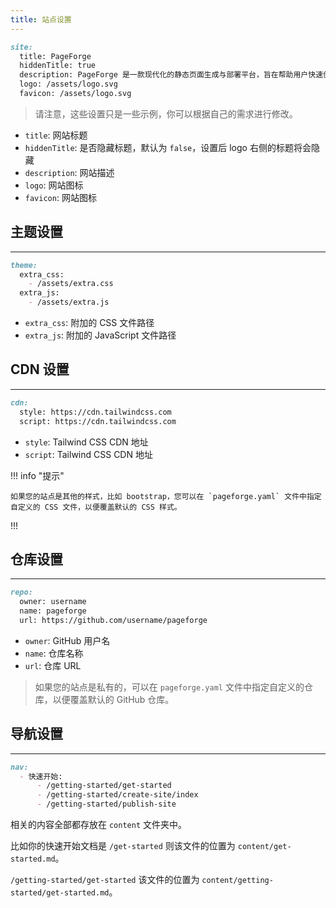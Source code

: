 ```yaml
---
title: 站点设置
---
```


```markdown
site:
  title: PageForge
  hiddenTitle: true
  description: PageForge 是一款现代化的静态页面生成与部署平台，旨在帮助用户快速创建精美的静态网站，并一键部署到 GitHub Pages。 无论是个人博客、项目文档还是企业官网，PageForge 都能让你轻松实现高效构建、智能部署和即时上线。
  logo: /assets/logo.svg
  favicon: /assets/logo.svg
```

> 请注意，这些设置只是一些示例，你可以根据自己的需求进行修改。

- `title`: 网站标题
- `hiddenTitle`: 是否隐藏标题，默认为 `false`，设置后 logo 右侧的标题将会隐藏
- `description`: 网站描述
- `logo`: 网站图标
- `favicon`: 网站图标

## 主题设置

---

```markdown
theme:
  extra_css:
    - /assets/extra.css
  extra_js:
    - /assets/extra.js
```

- `extra_css`: 附加的 CSS 文件路径
- `extra_js`: 附加的 JavaScript 文件路径

## CDN 设置

---

```markdown
cdn:
  style: https://cdn.tailwindcss.com
  script: https://cdn.tailwindcss.com
```

- `style`: Tailwind CSS CDN 地址
- `script`: Tailwind CSS CDN 地址

!!! info "提示"

    如果您的站点是其他的样式，比如 bootstrap，您可以在 `pageforge.yaml` 文件中指定自定义的 CSS 文件，以便覆盖默认的 CSS 样式。

!!!

## 仓库设置

---

```markdown
repo:
  owner: username
  name: pageforge
  url: https://github.com/username/pageforge
```

- `owner`: GitHub 用户名
- `name`: 仓库名称
- `url`: 仓库 URL

> 如果您的站点是私有的，可以在 `pageforge.yaml` 文件中指定自定义的仓库，以便覆盖默认的 GitHub 仓库。 

## 导航设置

---

```markdown
nav:
  - 快速开始:
      - /getting-started/get-started
      - /getting-started/create-site/index
      - /getting-started/publish-site
```

相关的内容全部都存放在 `content` 文件夹中。

比如你的快速开始文档是 `/get-started` 则该文件的位置为 `content/get-started.md`。

`/getting-started/get-started` 该文件的位置为 `content/getting-started/get-started.md`。